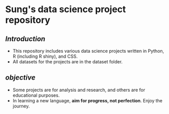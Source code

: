 # Sung's data science project repository

## _Introduction_
- This repository includes various data science projects written in Python, R (including R shiny), and CSS. 
- All datasets for the projects are in the dataset folder. 

## _objective_
- Some projects are for analysis and research, and others are for educational purposes. 
- In learning a new language, __aim for progress, not perfection__. Enjoy the journey. 
